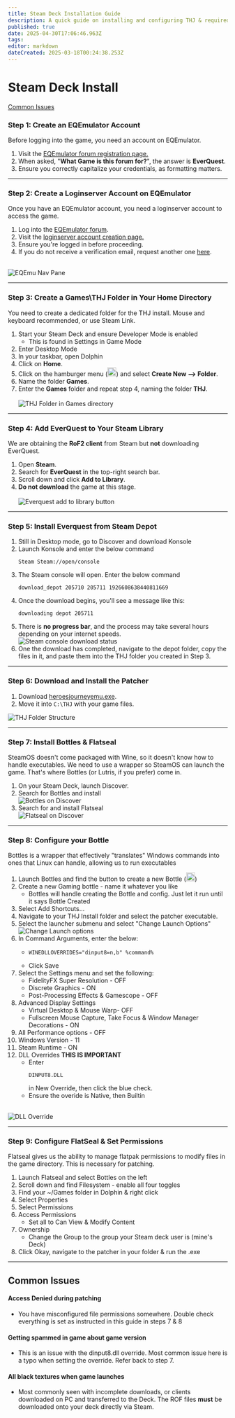 ```yaml
---
title: Steam Deck Installation Guide
description: A quick guide on installing and configuring THJ & required components to allow you to take your Heroic Journey mobile on the Steam Deck!
published: true
date: 2025-04-30T17:06:46.963Z
tags: 
editor: markdown
dateCreated: 2025-03-18T00:24:38.253Z
---
```


# Steam Deck Install
<div class="jump-buttons">
  <a href="#common-issues" class="jump-buttons">Common Issues</a>
  </div>
<div class="step-container">
  <h3>Step 1: Create an EQEmulator Account</h3>
Before logging into the game, you need an account on EQEmulator.
<ol>
<li> Visit the <a href="https://www.eqemulator.org/forums/register.php">EQEmulator forum registration page.</a>
  <li> When asked, "<b>What Game is this forum for?</b>", the answer is <b>EverQuest</b>.
<li> Ensure you correctly capitalize your credentials, as formatting matters.
  </div>
  
---

<div class="step-container">
  <h3>Step 2: Create a Loginserver Account on EQEmulator</h3>
Once you have an EQEmulator account, you need a loginserver account to access the game.

<ol>
<li> Log into the <a href="https://www.eqemulator.org/forums/">EQEmulator forum</a>.
<li> Visit the <a href="https://www.eqemulator.org/account/?CreateLS">loginserver account creation page.</a>
<li> Ensure you're logged in before proceeding.
<li> If you do not receive a verification email, request another one <a href="https://www.eqemulator.org/forums/register.php?do=requestemail">here</a>.</ol>
  <br>
<img src="https://iili.io/2ZyduAQ.png" alt="EQEmu Nav Pane">
  </div>
  
---

  <div class="step-container">
    <h3>Step 3: Create a Games\THJ Folder in Your Home Directory</h3>
<p>You need to create a dedicated folder for the THJ install. Mouse and keyboard recommended, or use Steam Link.</p>
<ol>
<li> Start your Steam Deck and ensure Developer Mode is enabled
  <ul>
    <li>This is found in Settings in Game Mode
  </ul>
<li> Enter Desktop Mode
<li> In your taskbar, open Dolphin
  <li> Click on <b>Home</b>.
<li> Click on the hamburger menu (<img src="https://iili.io/3oMizYX.png" alt="hamburger menu" height="20" width="20">) and select <b>Create New --> Folder</b>.
<li> Name the folder <b>Games</b>.
  <li> Enter the <b>Games</b> folder and repeat step 4, naming the folder <b>THJ</b>.<br>
  </br>
    <img src="https://iili.io/3oMQfQj.md.png" alt="THJ Folder in Games directory">
  </div>

- - -

  <div class="step-container">
  <h3>Step 4: Add EverQuest to Your Steam Library</h3>
    <p>We are obtaining the <b>RoF2 client</b> from Steam but <b>not</b> downloading EverQuest.</p>

<ol>
	<li> Open <b>Steam</b>.
  <li> Search for <b>EverQuest</b> in the top-right search bar.
	<li> Scroll down and click <b>Add to Library</b>.
  <li> <b>Do not download</b> the game at this stage.
	<br>
  </br>
    <img src="https://iili.io/2ZydbOQ.png" alt="Everquest add to library button">
  </div>

---
  
  <div class="step-container">
    <h3>Step 5: Install Everquest from Steam Depot</h3>
    <ol>
      <li>Still in Desktop mode, go to Discover and download Konsole
      <li>Launch Konsole and enter the below command
<pre><code>Steam Steam://open/console</code></pre>
			<li> The Steam console will open. Enter the below command
<pre><code>download_depot 205710 205711 1926608638440811669</code></pre>
			<li>Once the download begins, you'll see a message like this: 
        <pre><code>downloading depot 205711</code></pre>
      <li> There is <b>no progress bar</b>, and the process may take several hours depending on your internet speeds.<br>
<img src="https://iili.io/2ZyFoKX.png" alt="Steam console download status">
			<li> One the download has completed, navigate to the depot folder, copy the files in it, and paste them into the THJ folder you created in Step 3.
    </ol>
      </div>
  
---

<div class="step-container">
<h3>Step 6: Download and Install the Patcher</h3>
<ol>
  <li>Download <a href="https://github.com/The-Heroes-Journey-EQEMU/thj-patcher/releases/download/1.1.0.150/heroesjourneyemu.exe">heroesjourneyemu.exe</a>.
  <li>Move it into <code>C:\THJ</code> with your game files.</li>
</ol>
<img src="https://iili.io/2ZyTYF4.png" alt="THJ Folder Structure">
</div>
  
---

<div class="step-container">
  <h3>Step 7: Install Bottles & Flatseal</h3>
<p>SteamOS doesn't come packaged with Wine, so it doesn't know how to handle executables. We need to use a wrapper so SteamOS can launch the game. That's where Bottles (or Lutris, if you prefer) come in.</p>
	<ol>
    <li> On your Steam Deck, launch Discover.
    <li> Search for Bottles and install
      <br>
<img src="https://iili.io/3oMDeFR.png" alt="Bottles on Discover">
		<li> Search for and install Flatseal
      <br>
      <img src="https://iili.io/3oMmc7V.png" alt="Flatseal on Discover">
  </ol>
</div>

---

<div class="step-container">
  <h3>Step 8: Configure your Bottle</h3>
<p>Bottles is a wrapper that effectively "translates" Windows commands into ones that Linux can handle, allowing us to run executables</p>

<ol>
<li> Launch Bottles and find the button to create a new Bottle (<img src="https://iili.io/3oMyAUx.png" alt="plus button" width="20" height="20">)
<li>Create a new Gaming bottle - name it whatever you like
  <ul>
	 <li> Bottles will handle creating the Bottle and config. Just let it run until it says Bottle Created
  </ul>
<li> Select Add Shortcuts...
<li> Navigate to your THJ Install folder and select the patcher executable.
<li> Select the launcher submenu and select "Change Launch Options"
  <img src="https://iili.io/3oVT6kN.md.png" alt="Change Launch options">
<li> In Command Arguments, enter the below:
  <ul>
    <li><pre><code>WINEDLLOVERRIDES="dinput8=n,b" %command%</code></pre>
  	<li>Click Save
  </ul>
<li> Select the Settings menu and set the following:
	<ul>
    <li> FidelityFX Super Resolution - OFF
		<li> Discrete Graphics - ON
		<li> Post-Processing Effects & Gamescope - OFF
  </ul>
	<li> Advanced Display Settings
    <ul>
			<li> Virtual Desktop & Mouse Warp- OFF
			<li> Fullscreen Mouse Capture, Take Focus & Window Manager Decorations - ON
    </ul>
	<li>All Performance options - OFF
	<li> Windows Version - 11
	<li> Steam Runtime - ON
  <li> DLL Overrides <b>THIS IS IMPORTANT</b>
    <ul>
      <li> Enter <pre><code>DINPUT8.DLL</code></pre> in New Override, then click the blue check.
			<li> Ensure the overide is Native, then Builtin
    </ul>
  </ol>
  <br>
		<img src="https://iili.io/3oVza3l.md.png" alt="DLL Override">
  </div>


---

<div class="step-container">
  <h3>Step 9: Configure FlatSeal & Set Permissions</h3>
<p>Flatseal gives us the ability to manage flatpak permissions to modify files in the game directory. This is necessary for patching.</p>
  
<ol>
<li> Launch Flatseal and select Bottles on the left
<li> Scroll down and find Filesystem - enable all four toggles
<li> Find your ~/Games folder in Dolphin & right click
<li> Select Properties
<li> Select Permissions
<li> Access Permissions
  <ul>
	<li> Set all to Can View & Modify Content
  </ul>
<li> Ownership
  <ul>
	<li> Change the Group to the group your Steam deck user is (mine's Deck)
  </ul>
<li> Click Okay, navigate to the patcher in your folder & run the .exe
  </ol>
  </div>

  ---
  
<div class="faq-container">
<div class="jump-buttons">
  </div>
    <h2 id="common-issues">Common Issues</h2>
<div class="faq-item">    
  <h4>Access Denied during patching</h4>
  <ul><li><p>You have misconfigured file permissions somewhere. Double check everything is set as instructed in this guide in steps 7 & 8</p></ul></div>
<div class="faq-item">
  <h4>Getting spammed in game about game version</h4>
<ul><li><p>This is an issue with the dinput8.dll override. Most common issue here is a typo when setting the override. Refer back to step 7.</p></ul></div>
<div class="faq-item">
  <h4>All black textures when game launches</h4>
<ul><li><p>Most commonly seen with incomplete downloads, or clients downloaded on PC and transferred to the Deck. The ROF files <b>must</b> be downloaded onto your deck directly via Steam.</p></ul></div>
